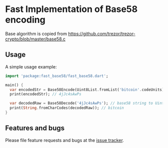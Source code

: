 # Fast Implementation of Base58 encoding

Base algorithm is copied from https://github.com/trezor/trezor-crypto/blob/master/base58.c

## Usage

A simple usage example:

```dart
import 'package:fast_base58/fast_base58.dart';

main() {
  var encodedStr = Base58Encode(Uint8List.fromList('bitcoin'.codeUnits)); // Uint8List(raw bytes) to base58 string
  print(encodedStr); // 4jJc4sAwPs

  var decodedRaw = Base58Decode('4jJc4sAwPs'); // base58 string to Uint8List(raw bytes)
  print(String.fromCharCodes(decodedRaw)); // bitcoin
}
```

## Features and bugs

Please file feature requests and bugs at the [issue tracker][tracker].

[tracker]: http://github.com/maoxs2/dart_fast_base58
